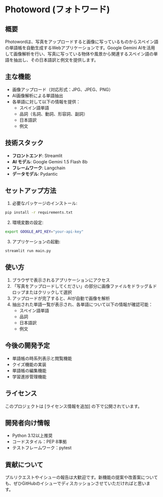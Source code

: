 # Photoword (フォトワード)

## 概要
Photowordは、写真をアップロードすると画像に写っているものからスペイン語の単語帳を自動生成するWebアプリケーションです。Google Gemini AIを活用して画像解析を行い、写真に写っている物体や風景から関連するスペイン語の単語を抽出し、その日本語訳と例文を提供します。

## 主な機能
- 画像アップロード（対応形式：JPG、JPEG、PNG）
- AI画像解析による単語抽出
- 各単語に対して以下の情報を提供：
  - スペイン語単語
  - 品詞（名詞、動詞、形容詞、副詞）
  - 日本語訳
  - 例文

## 技術スタック
- **フロントエンド**: Streamlit
- **AI モデル**: Google Gemini 1.5 Flash 8b
- **フレームワーク**: Langchain
- **データモデル**: Pydantic

## セットアップ方法
1. 必要なパッケージのインストール:
```bash
pip install -r requirements.txt
```

2. 環境変数の設定:
```bash
export GOOGLE_API_KEY="your-api-key"
```

3. アプリケーションの起動:
```bash
streamlit run main.py
```

## 使い方
1. ブラウザで表示されるアプリケーションにアクセス
2. 「写真をアップロードしてください」の部分に画像ファイルをドラッグ＆ドロップまたはクリックして選択
3. アップロードが完了すると、AIが自動で画像を解析
4. 抽出された単語一覧が表示され、各単語について以下の情報が確認可能：
   - スペイン語単語
   - 品詞
   - 日本語訳
   - 例文

## 今後の開発予定
- 単語帳の時系列表示と閲覧機能
- クイズ機能の実装
- 単語帳の編集機能
- 学習進捗管理機能

## ライセンス
このプロジェクトは [ライセンス情報を追加] の下で公開されています。

## 開発者向け情報
- Python 3.12以上推奨
- コードスタイル：PEP 8準拠
- テストフレームワーク：pytest

## 貢献について
プルリクエストやイシューの報告は大歓迎です。新機能の提案や改善案についても、ぜひGitHubのイシューでディスカッションさせていただければと思います。
